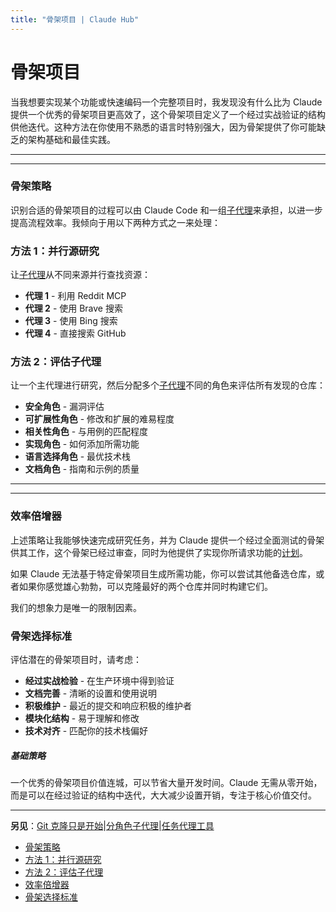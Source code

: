 ```yaml
---
title: "骨架项目 | Claude Hub"
---
```


# 骨架项目

当我想要实现某个功能或快速编码一个完整项目时，我发现没有什么比为 Claude 提供一个优秀的骨架项目更高效了，这个骨架项目定义了一个经过实战验证的结构供他迭代。这种方法在你使用不熟悉的语言时特别强大，因为骨架提供了你可能缺乏的架构基础和最佳实践。

* * *

* * *

### 骨架策略[​](#骨架策略)

识别合适的骨架项目的过程可以由 Claude Code 和一组[子代理](/mechanics-sub-agents.html)来承担，以进一步提高流程效率。我倾向于用以下两种方式之一来处理：

### 方法 1：并行源研究[​](#方法-1：并行源研究)

让[子代理](/mechanics-sub-agents.html)从不同来源并行查找资源：

-   **代理 1** - 利用 Reddit MCP
-   **代理 2** - 使用 Brave 搜索
-   **代理 3** - 使用 Bing 搜索
-   **代理 4** - 直接搜索 GitHub

### 方法 2：评估子代理[​](#方法-2：评估子代理)

让一个主代理进行研究，然后分配多个[子代理](/mechanics-sub-agents.html)不同的角色来评估所有发现的仓库：

-   **安全角色** - 漏洞评估
-   **可扩展性角色** - 修改和扩展的难易程度
-   **相关性角色** - 与用例的匹配程度
-   **实现角色** - 如何添加所需功能
-   **语言选择角色** - 最优技术栈
-   **文档角色** - 指南和示例的质量

* * *

* * *

### 效率倍增器[​](#效率倍增器)

上述策略让我能够快速完成研究任务，并为 Claude 提供一个经过全面测试的骨架供其工作，这个骨架已经过审查，同时为他提供了实现你所请求功能的[计划](/mechanics-plan-mode.html)。

如果 Claude 无法基于特定骨架项目生成所需功能，你可以尝试其他备选仓库，或者如果你感觉雄心勃勃，可以克隆最好的两个仓库并同时构建它们。

我们的想象力是唯一的限制因素。

### 骨架选择标准[​](#骨架选择标准)

评估潜在的骨架项目时，请考虑：

-   **经过实战检验** - 在生产环境中得到验证
-   **文档完善** - 清晰的设置和使用说明
-   **积极维护** - 最近的提交和响应积极的维护者
-   **模块化结构** - 易于理解和修改
-   **技术对齐** - 匹配你的技术栈偏好

##### 基础策略

一个优秀的骨架项目价值连城，可以节省大量开发时间。Claude 无需从零开始，而是可以在经过验证的结构中迭代，大大减少设置开销，专注于核心价值交付。


* * *

**另见**：[Git 克隆只是开始](/mechanics-git-clone-is-just-the-beginning.html)|[分角色子代理](/mechanics-split-role-sub-agents.html)|[任务代理工具](/mechanics-task-agent-tools.html)


-   [骨架策略](#骨架策略)
-   [方法 1：并行源研究](#方法-1：并行源研究)
-   [方法 2：评估子代理](#方法-2：评估子代理)
-   [效率倍增器](#效率倍增器)
-   [骨架选择标准](#骨架选择标准)